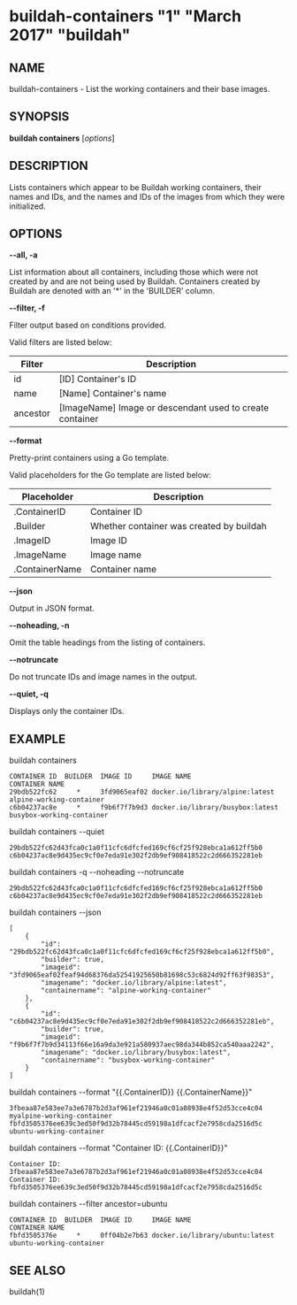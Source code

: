 # buildah-containers "1" "March 2017" "buildah"

## NAME
buildah\-containers - List the working containers and their base images.

## SYNOPSIS
**buildah containers** [*options*]

## DESCRIPTION
Lists containers which appear to be Buildah working containers, their names and
IDs, and the names and IDs of the images from which they were initialized.

## OPTIONS

**--all, -a**

List information about all containers, including those which were not created
by and are not being used by Buildah.  Containers created by Buildah are
denoted with an '*' in the 'BUILDER' column.

**--filter, -f**

Filter output based on conditions provided.

Valid filters are listed below:

| **Filter**      | **Description**                                                     |
| --------------- | ------------------------------------------------------------------- |
| id              | [ID] Container's ID                                                 |
| name            | [Name] Container's name                                             |
| ancestor        | [ImageName] Image or descendant used to create container            |

**--format**

Pretty-print containers using a Go template.

Valid placeholders for the Go template are listed below:

| **Placeholder** | **Description**                          |
| --------------- | -----------------------------------------|
| .ContainerID    | Container ID                             |
| .Builder        | Whether container was created by buildah |
| .ImageID        | Image ID                                 |
| .ImageName      | Image name                               |
| .ContainerName  | Container name                           |

**--json**

Output in JSON format.

**--noheading, -n**

Omit the table headings from the listing of containers.

**--notruncate**

Do not truncate IDs and image names in the output.

**--quiet, -q**

Displays only the container IDs.

## EXAMPLE

buildah containers
```
CONTAINER ID  BUILDER  IMAGE ID     IMAGE NAME                       CONTAINER NAME
29bdb522fc62     *     3fd9065eaf02 docker.io/library/alpine:latest  alpine-working-container
c6b04237ac8e     *     f9b6f7f7b9d3 docker.io/library/busybox:latest busybox-working-container
```

buildah containers --quiet
```
29bdb522fc62d43fca0c1a0f11cfc6dfcfed169cf6cf25f928ebca1a612ff5b0
c6b04237ac8e9d435ec9cf0e7eda91e302f2db9ef908418522c2d666352281eb
```

buildah containers -q --noheading --notruncate
```
29bdb522fc62d43fca0c1a0f11cfc6dfcfed169cf6cf25f928ebca1a612ff5b0
c6b04237ac8e9d435ec9cf0e7eda91e302f2db9ef908418522c2d666352281eb
```

buildah containers --json
```
[
    {
        "id": "29bdb522fc62d43fca0c1a0f11cfc6dfcfed169cf6cf25f928ebca1a612ff5b0",
        "builder": true,
        "imageid": "3fd9065eaf02feaf94d68376da52541925650b81698c53c6824d92ff63f98353",
        "imagename": "docker.io/library/alpine:latest",
        "containername": "alpine-working-container"
    },
    {
        "id": "c6b04237ac8e9d435ec9cf0e7eda91e302f2db9ef908418522c2d666352281eb",
        "builder": true,
        "imageid": "f9b6f7f7b9d34113f66e16a9da3e921a580937aec98da344b852ca540aaa2242",
        "imagename": "docker.io/library/busybox:latest",
        "containername": "busybox-working-container"
    }
]
```

buildah containers --format "{{.ContainerID}} {{.ContainerName}}"
```
3fbeaa87e583ee7a3e6787b2d3af961ef21946a0c01a08938e4f52d53cce4c04 myalpine-working-container
fbfd3505376ee639c3ed50f9d32b78445cd59198a1dfcacf2e7958cda2516d5c ubuntu-working-container
```

buildah containers --format "Container ID: {{.ContainerID}}"
```
Container ID: 3fbeaa87e583ee7a3e6787b2d3af961ef21946a0c01a08938e4f52d53cce4c04
Container ID: fbfd3505376ee639c3ed50f9d32b78445cd59198a1dfcacf2e7958cda2516d5c
```

buildah containers --filter ancestor=ubuntu
```
CONTAINER ID  BUILDER  IMAGE ID     IMAGE NAME                       CONTAINER NAME
fbfd3505376e     *     0ff04b2e7b63 docker.io/library/ubuntu:latest  ubuntu-working-container
```

## SEE ALSO
buildah(1)


